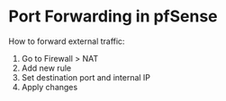 # Port Forwarding in pfSense

How to forward external traffic:

1. Go to Firewall > NAT
2. Add new rule
3. Set destination port and internal IP
4. Apply changes
